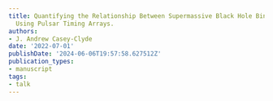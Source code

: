 ```yaml
---
title: Quantifying the Relationship Between Supermassive Black Hole Binaries and Quasars
  Using Pulsar Timing Arrays.
authors:
- J. Andrew Casey-Clyde
date: '2022-07-01'
publishDate: '2024-06-06T19:57:58.627512Z'
publication_types:
- manuscript
tags:
- talk
---
```

